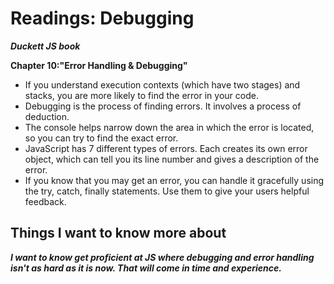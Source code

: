Readings: Debugging
===

***Duckett JS book***

**Chapter 10:"Error Handling & Debugging"**

- If you understand execution contexts (which have two stages) and stacks, you are more likely to find the error in your code.
- Debugging is the process of finding errors. It
involves a process of deduction.
- The console helps narrow down the area in which the error is located, so you can try to find the exact error.
- JavaScript has 7 different types of errors. Each creates its own error object, which can tell you its line number and gives a description of the error.
- If you know that you may get an error, you can handle it gracefully using the try, catch, finally statements. Use them to give your users helpful feedback.

## Things I want to know more about

***I want to know get proficient at JS where debugging and error handling isn't as hard as it is now.  That will come in time and experience.***